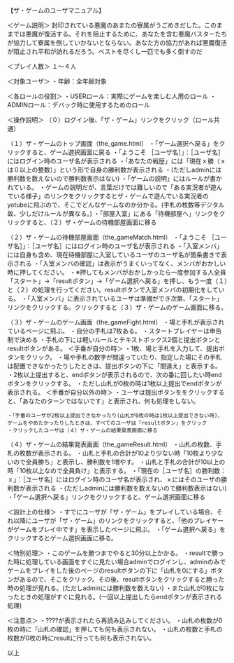 【ザ・ゲームのユーザマニュアル】

＜ゲーム説明＞
封印されている悪魔のあまたの寮属がうごめきだした。このままでは悪魔が復活する。それを阻止するために、あなたを含む悪魔バスターたちが協力して寮属を倒していかないとならない。あなた方の協力があれば悪魔復活が阻止され平和が訪れるだろう。ベストを尽くし一匹でも多く倒すのだ


＜プレイ人数＞
１～４人


＜対象ユーザ＞
・年齢：全年齢対象


＜各ロールの役割＞
・USERロール：実際にゲームを楽しむ人用のロール
・ADMINロール：デバック時に使用するためのロール

＜操作説明＞
（０）ログイン後、「ザ・ゲーム」リンクをクリック（ロール共通）

（１）ザ・ゲームのトップ画面（the_game.html）
    ・「ゲーム選択へ戻る」をクリックすると、ゲーム選択画面に戻る
    ・「ようこそ ［ユーザ名］」：［ユーザ名］にはログイン時のユーザ名が表示される
    ・「あなたの戦歴」には「現在ｘ勝（ｘは０以上の整数）」という形で自身の勝利数が表示される
    ・(ただしadminには勝利数を数えないので勝利数表示はない)
    ・「ゲームの説明」にはルールが書かれている。
    ・ゲームの説明だが、言葉だけでは難しいので「ある実況者が遊んでいる様子」のリンクをクリックするとザ・ゲームで遊んでいる実況者のyotubeに飛ぶので、そこでどんなゲームなのか分かる。(手札の枚数等デジタル故、少しだけルールが異なる。)
    ・「部屋入室」にある「待機部屋へ」リンクをクリックすると、（２）ザ・ゲームの待機部屋画面に移る

（２）ザ・ゲームの待機部屋画面（the_gameMatch.html）
    ・「ようこそ ［ユーザ名］」：［ユーザ名］にはログイン時のユーザ名が表示される
    ・「入室メンバ」には自身も含め、現在待機部屋に入室しているユーザのユーザ名が箇条書きで表示される
    ・「入室メンバの確認」は表示がうまくいってなく、メンバがおかしい時に押してください。
    ・※押してもメンバがおかしかったら一度参加する人全員「スタート」→「resultボタン」→「ゲーム選択へ戻る」を押し、もう一度（１）と（２）の処理を行ってください。resultボタンで入室メンバの初期化をしている。
    ・「入室メンバ」に表示されているユーザは準備ができ次第、「スタート」リンクをクリックする。クリックすると（３）ザ・ゲームのゲーム画面に移る。

（３）ザ・ゲームのゲーム画面（the_gameFight.html）
    ・場と手札が表示されているページに飛ぶ。
    ・自分の手札は7枚ある。
    ・スタートプレイヤーは申告制で決める
    ・手札の下には軽いルールとテキストボックス2個と提出ボタンとresultボタンがある。
    ＜手番が自分の時＞
    ・1枚、場と手札を入力して、提出ボタンをクリック。
    ・場や手札の数字が間違っていたり、指定した場にその手札は配置できなかったりしたときは、提出ボタンの下に「間違え」と表示する。
    ・2枚以上提出すると、endボタンが表示されるので、次の番に回したい時endボタンをクリックする。
    ・ただし山札が0枚の時は1枚以上提出でendボタンが表示される。
    ＜手番が自分以外の時＞
    ・ユーザは提出ボタンををクリックすると、「あなたのターンではないです」と表示され、何も処理をしない。

    ・「手番のユーザが2枚以上提出できなかったり(山札が0枚の時は1枚以上提出できない時)、ゲームをやめたかったりしたときは、すべてのユーザは「resultボタン」をクリック
    ・クリックしたユーザは（４）ザ・ゲームの結果発表画面に移る

（４）ザ・ゲームの結果発表画面（the_gameResult.html）
    ・山札の枚数、手札の枚数が表示される。
    ・山札と手札の合計が10より少ない時「10枚より少ないので全員勝ち」と表示し、勝利数を1増やす。
    ・山札と手札の合計が10以上の時「10枚以上なので全員負け」と表示する。
    ・「現在の［ユーザ名］の勝利数：ｘ」：［ユーザ名］にはログイン時のユーザ名が表示され、ｘにはそのユーザの勝利数が表示される
    ・(ただしadminには勝利数を数えないので勝利数表示はない)
    ・「ゲーム選択へ戻る」リンクをクリックすると、ゲーム選択画面に移る



＜設計上の仕様＞
・すでにユーザが「ザ・ゲーム」をプレイしている場合、それ以降にユーザが「ザ・ゲーム」のリンクをクリックすると、「他のプレイヤーがゲームをプレイ中です」を表示したページに飛ぶ。
・「ゲーム選択へ戻る」をクリックするとゲーム選択画面に移る。


＜特別処理＞
・このゲームを勝つまでやると30分以上かかる。
・resultで勝った時に処理している画面をすぐに見たい場合adminでログインし、adminのみでゲームをプレイをした後のページのresultボタンの下に「山札を0にする」ボタンがあるので、そこをクリック。その後、resultボタンをクリックすると勝った時の処理が見れる。(ただしadminには勝利数を数えない)
・また山札が0枚になったときの処理がすぐに見れる。(一回以上提出したらendボタンが表示される処理)



＜注意点＞
・????が表示されたら再読み込みしてください。
・山札の枚数が0枚の時に「山札の確認」を押しても何も表示されない。
・山札の枚数と手札の枚数が0枚の時にresultに行っても何も表示されない。


以上
